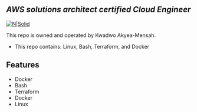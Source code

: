 
## _AWS solutions architect certified Cloud Engineer_

[![N|Solid](https://cldup.com/dTxpPi9lDf.thumb.png)](https://nodesource.com/products/nsolid)


This repo is owned and operated by Kwadwo Akyea-Mensah.

- This repo contains: Linux, Bash, Terraform, and Docker

## Features

- Docker
- Bash
- Terraform
- Docker
- Linux
